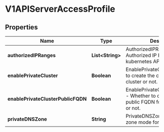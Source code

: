 # V1APIServerAccessProfile

## Properties
Name | Type | Description | Notes
------------ | ------------- | ------------- | -------------
**authorizedIPRanges** | **List&lt;String&gt;** | AuthorizedIPRanges - Authorized IP Ranges to kubernetes API server. |  [optional]
**enablePrivateCluster** | **Boolean** | EnablePrivateCluster - Whether to create the cluster as a private cluster or not. |  [optional]
**enablePrivateClusterPublicFQDN** | **Boolean** | EnablePrivateClusterPublicFQDN - Whether to create additional public FQDN for private cluster or not. |  [optional]
**privateDNSZone** | **String** | PrivateDNSZone - Private dns zone mode for private cluster. |  [optional]
